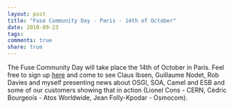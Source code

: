 ```yaml
---
layout: post
title: "Fuse Community Day - Paris - 14th of October"
date: 2010-09-23
tags:
comments: true
share: true
---
```


<div class='post'>
    The Fuse Community Day will take place the 14th of October in Paris. Feel free to sign up
    <a href="http://form.fusesource.com/forms/registerparis2010">here</a> and come to see Claus Ibsen, Guillaume Nodet, Rob Davies and myself presenting news about OSGI, SOA, Camel and ESB and some of our customers showing that in action (Lionel Cons - CERN, Cédric Bourgeois - Atos Worldwide, Jean Folly-Kpodar - Osmocom).
</div>
